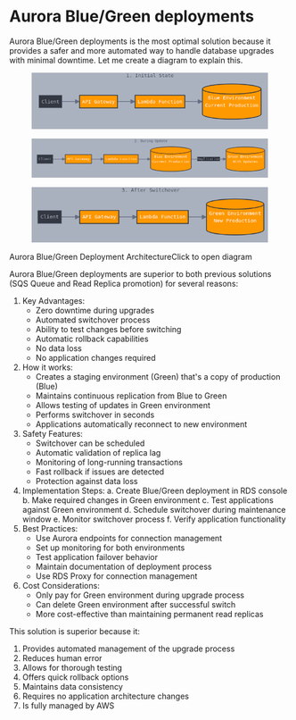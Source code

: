 # Aurora Blue/Green deployments

Aurora Blue/Green deployments is the most optimal solution because it provides a safer and more automated way to handle database upgrades with minimal downtime. Let me create a diagram to explain this.



<figure><img src="../../../../.gitbook/assets/image (2) (1) (1) (1) (1) (1) (1) (1) (1) (1) (1) (1) (1) (1) (1).png" alt=""><figcaption></figcaption></figure>

<figure><img src="../../../../.gitbook/assets/image (1) (1) (1) (1) (1) (1) (1) (1) (1) (1) (1) (1) (1) (1) (1) (1) (1) (1) (1) (1) (1) (1).png" alt=""><figcaption></figcaption></figure>

<figure><img src="../../../../.gitbook/assets/image (2) (1) (1) (1) (1) (1) (1) (1) (1) (1) (1) (1) (1) (1) (1) (1).png" alt=""><figcaption></figcaption></figure>

Aurora Blue/Green Deployment ArchitectureClick to open diagram

Aurora Blue/Green deployments are superior to both previous solutions (SQS Queue and Read Replica promotion) for several reasons:

1. Key Advantages:
   * Zero downtime during upgrades
   * Automated switchover process
   * Ability to test changes before switching
   * Automatic rollback capabilities
   * No data loss
   * No application changes required
2. How it works:
   * Creates a staging environment (Green) that's a copy of production (Blue)
   * Maintains continuous replication from Blue to Green
   * Allows testing of updates in Green environment
   * Performs switchover in seconds
   * Applications automatically reconnect to new environment
3. Safety Features:
   * Switchover can be scheduled
   * Automatic validation of replica lag
   * Monitoring of long-running transactions
   * Fast rollback if issues are detected
   * Protection against data loss
4. Implementation Steps: a. Create Blue/Green deployment in RDS console b. Make required changes in Green environment c. Test applications against Green environment d. Schedule switchover during maintenance window e. Monitor switchover process f. Verify application functionality
5. Best Practices:
   * Use Aurora endpoints for connection management
   * Set up monitoring for both environments
   * Test application failover behavior
   * Maintain documentation of deployment process
   * Use RDS Proxy for connection management
6. Cost Considerations:
   * Only pay for Green environment during upgrade process
   * Can delete Green environment after successful switch
   * More cost-effective than maintaining permanent read replicas

This solution is superior because it:

1. Provides automated management of the upgrade process
2. Reduces human error
3. Allows for thorough testing
4. Offers quick rollback options
5. Maintains data consistency
6. Requires no application architecture changes
7. Is fully managed by AWS

